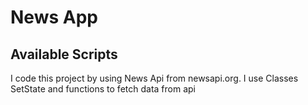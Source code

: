 # News App

## Available Scripts

I code this project by using News Api from newsapi.org.
I use Classes SetState and functions to fetch data from api
